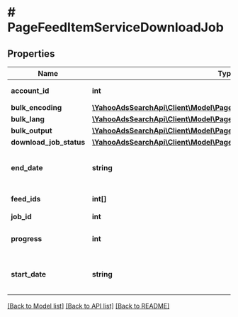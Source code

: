 # # PageFeedItemServiceDownloadJob

## Properties

Name | Type | Description | Notes
------------ | ------------- | ------------- | -------------
**account_id** | **int** | &lt;ja&gt;アカウントID&lt;/ja&gt;&lt;br&gt;&lt;en&gt;Account ID&lt;/en&gt; | [optional] 
**bulk_encoding** | [**\YahooAdsSearchApi\Client\Model\PageFeedItemServiceBulkEncoding**](PageFeedItemServiceBulkEncoding.md) |  | [optional] 
**bulk_lang** | [**\YahooAdsSearchApi\Client\Model\PageFeedItemServiceBulkLang**](PageFeedItemServiceBulkLang.md) |  | [optional] 
**bulk_output** | [**\YahooAdsSearchApi\Client\Model\PageFeedItemServiceBulkOutput**](PageFeedItemServiceBulkOutput.md) |  | [optional] 
**download_job_status** | [**\YahooAdsSearchApi\Client\Model\PageFeedItemServiceDownloadJobStatus**](PageFeedItemServiceDownloadJobStatus.md) |  | [optional] 
**end_date** | **string** | &lt;ja&gt;ジョブの終了日&lt;br&gt;形式：yyyyMMddHHmmss&lt;/ja&gt;&lt;br&gt;&lt;en&gt;End date of job&lt;br&gt;Format:yyyyMMddHHmmss&lt;/en&gt; | [optional] 
**feed_ids** | **int[]** | &lt;ja&gt;フィードID&lt;/ja&gt;&lt;br&gt;&lt;en&gt;Feed ID&lt;/en&gt; | [optional] 
**job_id** | **int** | &lt;ja&gt;ジョブID&lt;/ja&gt;&lt;br&gt;&lt;en&gt;Job ID&lt;/en&gt; | [optional] 
**progress** | **int** | &lt;ja&gt;ジョブの進捗状況&lt;/ja&gt;&lt;br&gt;&lt;en&gt;Progress of page feed item job&lt;/en&gt; | [optional] 
**start_date** | **string** | &lt;ja&gt;ジョブの開始日&lt;br&gt;形式：yyyyMMddHHmmss&lt;/ja&gt;&lt;br&gt;&lt;en&gt;End date of job&lt;br&gt;Format:yyyyMMddHHmmss&lt;/en&gt; | [optional] 

[[Back to Model list]](../../README.md#documentation-for-models) [[Back to API list]](../../README.md#documentation-for-api-endpoints) [[Back to README]](../../README.md)


